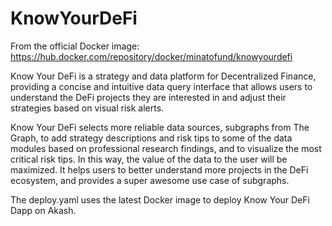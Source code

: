# KnowYourDeFi
From the official Docker image:
https://hub.docker.com/repository/docker/minatofund/knowyourdefi

Know Your DeFi is a strategy and data platform for Decentralized Finance, providing a concise and intuitive data query interface that allows users to understand the DeFi projects they are interested in and adjust their strategies based on visual risk alerts. 

Know Your DeFi selects more reliable data sources, subgraphs from The Graph, to add strategy descriptions and risk tips to some of the data modules based on professional research findings, and to visualize the most critical risk tips. In this way, the value of the data to the user will be maximized. It helps users to better understand more projects in the DeFi ecosystem, and provides a super awesome use case of subgraphs.

The deploy.yaml uses the latest Docker image to deploy Know Your DeFi Dapp on Akash.